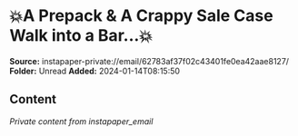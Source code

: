 # 💥A Prepack & A Crappy Sale Case Walk into a Bar...💥

**Source:** instapaper-private://email/62783af37f02c43401fe0ea42aae8127/
**Folder:** Unread
**Added:** 2024-01-14T08:15:50




## Content
*Private content from instapaper_email*
